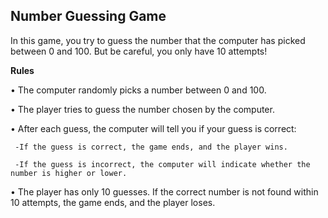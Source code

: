 ## **Number Guessing Game**

In this game, you try to guess the number that the computer has picked between 0 and 100. But be careful, you only have 10 attempts!


**Rules**

• The computer randomly picks a number between 0 and 100.

• The player tries to guess the number chosen by the computer.

• After each guess, the computer will tell you if your guess is correct:

     -If the guess is correct, the game ends, and the player wins.
     
     -If the guess is incorrect, the computer will indicate whether the number is higher or lower.
     
• The player has only 10 guesses. If the correct number is not found within 10 attempts, the game ends, and the player loses.
